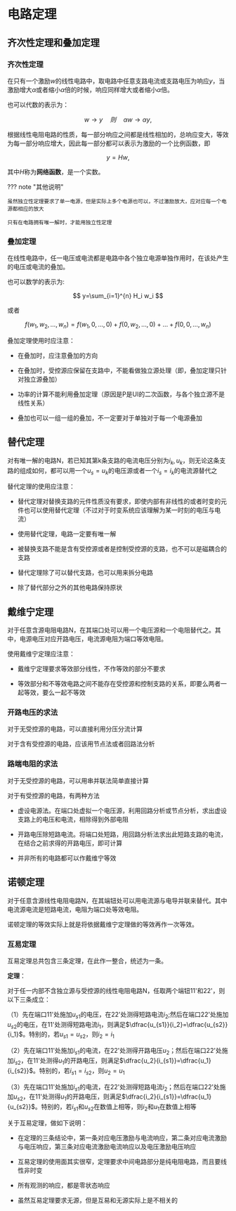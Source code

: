 # 电路定理

## 齐次性定理和叠加定理

### 齐次性定理

在只有一个激励$w$的线性电路中，取电路中任意支路电流或支路电压为响应$y$，当激励增大$\alpha$或者缩小$\alpha$倍的时候，响应同样增大或者缩小$\alpha$倍。

也可以代数的表示为：

$$
w\rightarrow y \quad 则 \quad \alpha w \rightarrow \alpha y,
$$

根据线性电阻电路的性质，每一部分响应之间都是线性相加的，总响应变大，等效为每一部分响应增大，因此每一部分都可以表示为激励的一个比例函数，即

$$
y=Hw,
$$

其中$H$称为**网络函数**，是一个实数。

??? note "其他说明"

    虽然独立性定理要求了单一电源，但是实际上多个电源也可以，不过激励放大，应对应每一个电源都相应的放大

    只有在电路拥有唯一解时，才能用独立性定理

### 叠加定理

在线性电路中，任一电压或电流都是电路中各个独立电源单独作用时，在该处产生的电压或电流的叠加。

也可以数学的表示为:

$$
y=\sum_{i=1}^{n} H_i w_i
$$

或者

$$
f(w_1,w_2,\dots,w_n)=f(w_1,0,\dots,0)+f(0,w_2,\dots,0)+\dots+f(0,0,\dots,w_n)
$$

叠加定理使用时应注意：

+ 在叠加时，应注意叠加的方向

+ 在叠加时，受控源应保留在支路中，不能看做独立源处理（即，叠加定理只针对独立源叠加）

+ 功率的计算不能利用叠加定理（原因是P是UI的二次函数，与各个独立源不是线性关系）

+ 叠加也可以一组一组的叠加，不一定要对于单独对于每一个电源叠加

## 替代定理

对有唯一解的电路N，若已知其第k条支路的电流电压分别为$i_k,u_k$，则无论这条支路的组成如何，都可以用一个$u_s=u_k$的电压源或者一个$i_s=i_k$的电流源替代之

替代定理的使用应注意：

+ 替代定理对替换支路的元件性质没有要求，即使内部有非线性的或者时变的元件也可以使用替代定理（不过对于时变系统应该理解为某一时刻的电压与电流）

+ 使用替代定理，电路一定要有唯一解

+ 被替换支路不能是含有受控源或者是控制受控源的支路，也不可以是磁耦合的支路

+ 替代定理除了可以替代支路，也可以用来拆分电路

+ 除了替代部分之外的其他电路保持原状

## 戴维宁定理

对于任意含源电阻电路N，在其端口处可以用一个电压源和一个电阻替代之。其中，电源电压对应开路电压，电流源电阻为端口等效电阻。

使用戴维宁定理应注意：

+ 戴维宁定理要求等效部分线性，不作等效的部分不要求

+ 等效部分和不等效电路之间不能存在受控源和控制支路的关系，即要么两者一起等效，要么一起不等效

### 开路电压的求法

对于无受控源的电路，可以直接利用分压分流计算

对于含有受控源的电路，应该用节点法或者回路法分析

### 路端电阻的求法

对于无受控源的电路，可以用串并联法简单直接计算

对于有受控源的电路，有两种方法

+ 虚设电源法。在端口处虚拟一个电压源，利用回路分析或节点分析，求出虚设支路上的电压和电流，相除得到外部电阻

+ 开路电压除短路电流。将端口处短路，用回路分析法求出此短路支路的电流，在结合之前求得的开路电压，即可计算

+ 并非所有的电路都可以作戴维宁等效

## 诺顿定理

对于任意含源线性电阻电路N，在其端钮处可以用电流源与电导并联来替代。其中电流源电流是短路电流，电阻为端口处等效电阻。

诺顿定理的等效实际上就是将依据戴维宁定理做的等效再作一次等效。

### 互易定理

互易定理总共包含三条定理，在此作一整合，统述为一条。

**定理**：

对于任一内部不含独立源与受控源的线性电阻电路N，任取两个端钮11'和22'，则以下三条成立：

（1）先在端口11'处施加$u_{s1}$的电压，在22'处测得短路电流$i_2$;然后在端口22'处施加$u_{s2}$的电压，在11'处测得短路电流$i_1$，则满足$\dfrac{u_{s1}}{i_2}=\dfrac{u_{s2}}{i_1}$。特别的，若$u_{s1}=u_{s2}$，则$i_2=i_1$

（2）先在端口11'处施加$i_{s1}$的电流，在22'处测得开路电压$u_2$；然后在端口22'处施加$i_{s2}$，在11'处测得$u_{1}$的开路电压，则满足$\dfrac{u_2}{i_{s1}}=\dfrac{u_1}{i_{s2}}$。特别的，若$i_{s1}=i_{s2}$，则$u_2=u_1$

（3）先在端口11'处施加$i_{s1}$的电流，在22'处测得短路电流$i_2$；然后在端口22'处施加$u_{s2}$，在11'处测得$u_{1}$的开路电压，则满足$\dfrac{i_2}{i_{s1}}=\dfrac{u_1}{u_{s2}}$。特别的，若$i_{s1}$和$u_{s2}$在数值上相等，则$i_2$和$u_1$在数值上相等

关于互易定理，做如下说明：

+ 在定理的三条结论中，第一条对应电压激励与电流响应，第二条对应电流激励与电压响应，第三条对应电流激励电流响应以及电压激励电压响应

+ 互易定理的使用面其实很窄，定理要求中间电路部分是纯电阻电路，而且要线性非时变

+ 所有观测的响应，都是零状态响应

+ 虽然互易定理要求无源，但是互易和无源实际上是不相关的
